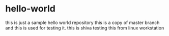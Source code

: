 # hello-world
this is just a sample hello world repository
this is a copy of master branch and this is used for testing it.
this is shiva
testing this from linux workstation

